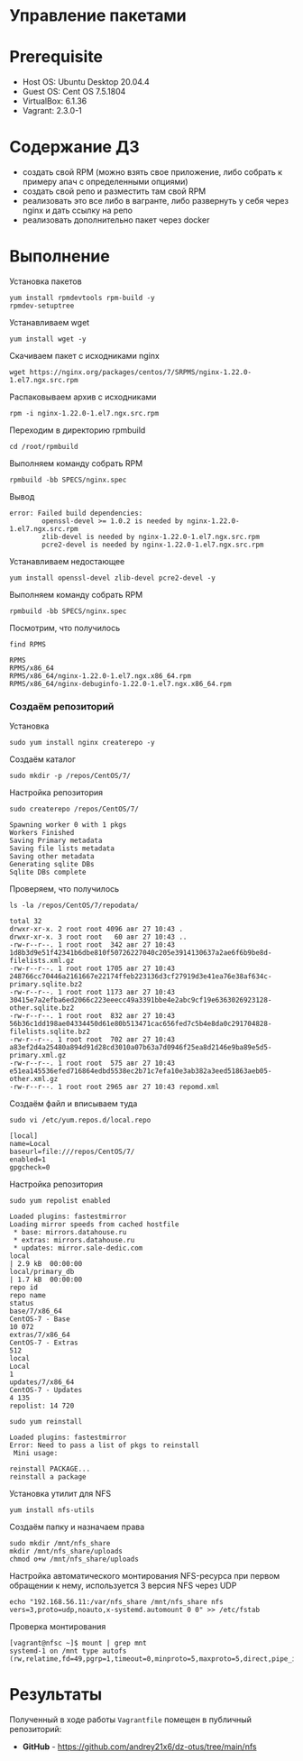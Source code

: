 # Управление пакетами

# **Prerequisite**
- Host OS: Ubuntu Desktop 20.04.4
- Guest OS: Cent OS 7.5.1804
- VirtualBox: 6.1.36
- Vagrant: 2.3.0-1

# **Содержание ДЗ**

* создать свой RPM (можно взять свое приложение, либо собрать к примеру апач с определенными опциями)
* создать свой репо и разместить там свой RPM
* реализовать это все либо в вагранте, либо развернуть у себя через nginx и дать ссылку на репо
* реализовать дополнительно пакет через docker

# **Выполнение**


Установка пакетов
```
yum install rpmdevtools rpm-build -y
rpmdev-setuptree
```

Устанавливаем wget
```
yum install wget -y
```

Скачиваем пакет с исходниками nginx
```
wget https://nginx.org/packages/centos/7/SRPMS/nginx-1.22.0-1.el7.ngx.src.rpm
```

Распаковываем архив с исходниками
```
rpm -i nginx-1.22.0-1.el7.ngx.src.rpm
```

Переходим в директорию rpmbuild
```
cd /root/rpmbuild
```

Выполняем команду собрать RPM
```
rpmbuild -bb SPECS/nginx.spec
```

Вывод
```
error: Failed build dependencies:
        openssl-devel >= 1.0.2 is needed by nginx-1.22.0-1.el7.ngx.src.rpm
        zlib-devel is needed by nginx-1.22.0-1.el7.ngx.src.rpm
        pcre2-devel is needed by nginx-1.22.0-1.el7.ngx.src.rpm
```

Устанавливаем недостающее
```
yum install openssl-devel zlib-devel pcre2-devel -y
```

Выполняем команду собрать RPM
```
rpmbuild -bb SPECS/nginx.spec
```

Посмотрим, что получилось
```
find RPMS

RPMS
RPMS/x86_64
RPMS/x86_64/nginx-1.22.0-1.el7.ngx.x86_64.rpm
RPMS/x86_64/nginx-debuginfo-1.22.0-1.el7.ngx.x86_64.rpm
```

### Создаём репозиторий

Установка

```
sudo yum install nginx createrepo -y
```

Создаём каталог

```
sudo mkdir -p /repos/CentOS/7/
```

Настройка репозитория

```
sudo createrepo /repos/CentOS/7/

Spawning worker 0 with 1 pkgs
Workers Finished
Saving Primary metadata
Saving file lists metadata
Saving other metadata
Generating sqlite DBs
Sqlite DBs complete
```

Проверяем, что получилось

```
ls -la /repos/CentOS/7/repodata/

total 32
drwxr-xr-x. 2 root root 4096 авг 27 10:43 .
drwxr-xr-x. 3 root root   60 авг 27 10:43 ..
-rw-r--r--. 1 root root  342 авг 27 10:43 1d8b3d9e51f42341b6dbe810f50726227040c205e3914130637a2ae6f6b9be8d-filelists.xml.gz
-rw-r--r--. 1 root root 1705 авг 27 10:43 248766cc70446a2161667e22174ffeb223136d3cf27919d3e41ea76e38af634c-primary.sqlite.bz2
-rw-r--r--. 1 root root 1173 авг 27 10:43 30415e7a2efba6ed2066c223eeecc49a3391bbe4e2abc9cf19e6363026923128-other.sqlite.bz2
-rw-r--r--. 1 root root  832 авг 27 10:43 56b36c1dd198ae04334450d61e80b513471cac656fed7c5b4e8da0c291704828-filelists.sqlite.bz2
-rw-r--r--. 1 root root  702 авг 27 10:43 a83ef2d4a25480a894d91d28cd3010a07b63a7d0946f25ea8d2146e9ba89e5d5-primary.xml.gz
-rw-r--r--. 1 root root  575 авг 27 10:43 e51ea145536efed716864edbd5538ec2b71c7efa10e3ab382a3eed51863aeb05-other.xml.gz
-rw-r--r--. 1 root root 2965 авг 27 10:43 repomd.xml
```

Создаём файл и вписываем туда

```
sudo vi /etc/yum.repos.d/local.repo

[local]
name=Local
baseurl=file:///repos/CentOS/7/
enabled=1
gpgcheck=0
```

Настройка репозитория

```
sudo yum repolist enabled

Loaded plugins: fastestmirror
Loading mirror speeds from cached hostfile
 * base: mirrors.datahouse.ru
 * extras: mirrors.datahouse.ru
 * updates: mirror.sale-dedic.com
local                                                                                                                                             | 2.9 kB  00:00:00
local/primary_db                                                                                                                                  | 1.7 kB  00:00:00
repo id                                                                         repo name                                                                          status
base/7/x86_64                                                                   CentOS-7 - Base                                                                    10 072
extras/7/x86_64                                                                 CentOS-7 - Extras                                                                     512
local                                                                           Local                                                                                   1
updates/7/x86_64                                                                CentOS-7 - Updates                                                                  4 135
repolist: 14 720
```

```
sudo yum reinstall

Loaded plugins: fastestmirror
Error: Need to pass a list of pkgs to reinstall
 Mini usage:
 
reinstall PACKAGE...
reinstall a package
```


















Установка утилит для NFS
```
yum install nfs-utils
```

Создаём папку и назначаем права
```
sudo mkdir /mnt/nfs_share
mkdir /mnt/nfs_share/uploads
chmod o+w /mnt/nfs_share/uploads
```

Настройка автоматического монтирования NFS-ресурса при первом обращении к нему,
используется 3 версия NFS через UDP
```
echo "192.168.56.11:/var/nfs_share /mnt/nfs_share nfs vers=3,proto=udp,noauto,x-systemd.automount 0 0" >> /etc/fstab
```

Проверка монтирования
```
[vagrant@nfsc ~]$ mount | grep mnt
systemd-1 on /mnt type autofs (rw,relatime,fd=49,pgrp=1,timeout=0,minproto=5,maxproto=5,direct,pipe_ino=25331)
```

# **Результаты**

Полученный в ходе работы `Vagrantfile` помещен в публичный репозиторий:
- **GitHub** - https://github.com/andrey21x6/dz-otus/tree/main/nfs

